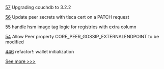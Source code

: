 
[57](https://github.com/hyperledger-labs/fabric-operator/pull/57) Upgrading couchdb to 3.2.2

[56](https://github.com/hyperledger-labs/fabric-operator/pull/56) Update peer secrets with tlsca cert on a PATCH request

[55](https://github.com/hyperledger-labs/fabric-operator/pull/55) handle hsm image tag logic for registries with extra column

[54](https://github.com/hyperledger-labs/fabric-operator/pull/54) Allow Peer property CORE_PEER_GOSSIP_EXTERNALENDPOINT to be modified

[446](https://github.com/hyperledger/aries-mobile-agent-react-native/pull/446) refactor!: wallet initialization


[See more >>>](https://start-here.hyperledger.org/pull-requests)
